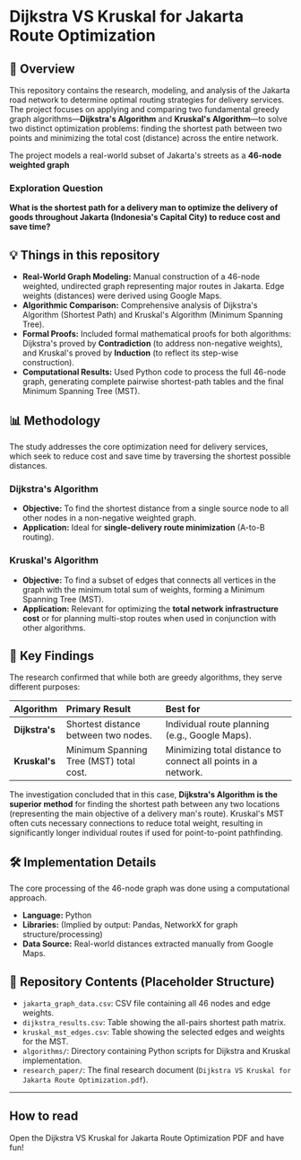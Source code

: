 # Dijkstra VS Kruskal for Jakarta Route Optimization

## 🌟 Overview

This repository contains the research, modeling, and analysis of the Jakarta road network to determine optimal routing strategies for delivery services. The project focuses on applying and comparing two fundamental greedy graph algorithms—**Dijkstra's Algorithm** and **Kruskal's Algorithm**—to solve two distinct optimization problems: finding the shortest path between two points and minimizing the total cost (distance) across the entire network.

The project models a real-world subset of Jakarta's streets as a **46-node weighted graph**
### Exploration Question

**What is the shortest path for a delivery man to optimize the delivery of goods throughout Jakarta (Indonesia's Capital City) to reduce cost and save time?** 

## 💡 Things in this repository

* **Real-World Graph Modeling:** Manual construction of a 46-node weighted, undirected graph representing major routes in Jakarta. Edge weights (distances) were derived using Google Maps.
* **Algorithmic Comparison:** Comprehensive analysis of Dijkstra's Algorithm (Shortest Path) and Kruskal's Algorithm (Minimum Spanning Tree).
* **Formal Proofs:** Included formal mathematical proofs for both algorithms: Dijkstra's proved by **Contradiction** (to address non-negative weights), and Kruskal's proved by **Induction** (to reflect its step-wise construction).
* **Computational Results:** Used Python code to process the full 46-node graph, generating complete pairwise shortest-path tables and the final Minimum Spanning Tree (MST).

## 📊 Methodology

The study addresses the core optimization need for delivery services, which seek to reduce cost and save time by traversing the shortest possible distances.

### Dijkstra's Algorithm
* **Objective:** To find the shortest distance from a single source node to all other nodes in a non-negative weighted graph.
* **Application:** Ideal for **single-delivery route minimization** (A-to-B routing).

### Kruskal's Algorithm
* **Objective:** To find a subset of edges that connects all vertices in the graph with the minimum total sum of weights, forming a Minimum Spanning Tree (MST).
* **Application:** Relevant for optimizing the **total network infrastructure cost** or for planning multi-stop routes when used in conjunction with other algorithms.

## 🧪 Key Findings

The research confirmed that while both are greedy algorithms, they serve different purposes:

| Algorithm | Primary Result | Best for |
| :--- | :--- | :--- |
| **Dijkstra's** | Shortest distance between two nodes. | Individual route planning (e.g., Google Maps). |
| **Kruskal's** | Minimum Spanning Tree (MST) total cost. | Minimizing total distance to connect all points in a network. |

The investigation concluded that in this case, **Dijkstra's Algorithm is the superior method** for finding the shortest path between any two locations (representing the main objective of a delivery man's route). 
Kruskal's MST often cuts necessary connections to reduce total weight, resulting in significantly longer individual routes if used for point-to-point pathfinding.

## 🛠️ Implementation Details

The core processing of the 46-node graph was done using a computational approach.

* **Language:** Python
* **Libraries:** (Implied by output: Pandas, NetworkX for graph structure/processing)
* **Data Source:** Real-world distances extracted manually from Google Maps.

## 🚀 Repository Contents (Placeholder Structure)

* `jakarta_graph_data.csv`: CSV file containing all 46 nodes and edge weights.
* `dijkstra_results.csv`: Table showing the all-pairs shortest path matrix.
* `kruskal_mst_edges.csv`: Table showing the selected edges and weights for the MST.
* `algorithms/`: Directory containing Python scripts for Dijkstra and Kruskal implementation.
* `research_paper/`: The final research document (`Dijkstra VS Kruskal for Jakarta Route Optimization.pdf`).

---

## How to read
Open the Dijkstra VS Kruskal for Jakarta Route Optimization PDF and have fun!



